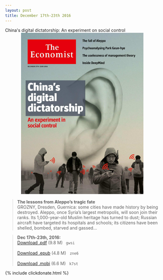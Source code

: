 ```yaml
---
layout: post
title: December 17th-23th 2016
---
```

<!--
<div class="message">
Sorry! The service is temporarily unavailable.
</div>-->

<div class="message">
	China's digital dictatorship: An experiment on social control
</div>

<div style="position: relative; max-width: 400px; 
    margin: 0 auto;">
<img src="/public/img/the-economist/img_2016.12.17.jpg" />
</div>

<!--more-->
> **The lessons from Aleppo’s tragic fate** <br/>
GROZNY, Dresden, Guernica: some cities have made history by being destroyed. Aleppo, once Syria’s largest metropolis, will soon join their ranks. Its 1,000-year-old Muslim heritage has turned to dust; Russian aircraft have targeted its hospitals and schools; its citizens have been shelled, bombed, starved and gassed...

> **Dec 17th-23th, 2016:**<br/>
[Download .pdf](https://yun.baidu.com/s/1dFeINmD) (9.8 M)&ensp;
`gwsi` <br/><br/>
[Download .epub](https://yun.baidu.com/s/1bpKexEf) (4.8 M) &nbsp;
`zne6` <br/><br/>
[Download .mobi](https://yun.baidu.com/s/1bYduVW) (6.6 M) &nbsp;
`k7st`


{% include clickdonate.html %}
